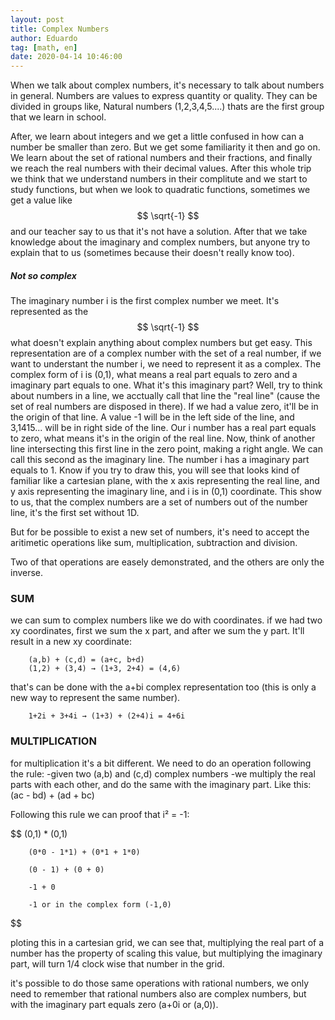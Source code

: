 ```yaml
---
layout: post
title: Complex Numbers
author: Eduardo
tag: [math, en]
date: 2020-04-14 10:46:00
---
```


When we talk about complex numbers, it's necessary to talk about numbers in general. Numbers are values to express quantity or quality. They can be divided in groups like, Natural numbers (1,2,3,4,5....) thats are the first group that we learn in school. 

After, we learn about integers and we get a little confused in how can a number be smaller than zero. But we get some familiarity it then and go on. We learn about the set of rational numbers and their fractions, and finally we reach the real numbers with their decimal values. After this whole trip we think that we understand numbers in their complitute and we start to study functions, but when we look to quadratic functions, sometimes we get a value like $$ \sqrt{-1} $$ and our teacher say to us that it's not have a solution. After that we take knowledge about the imaginary and complex numbers, but anyone try to explain that to us (sometimes because their doesn't really know too).


##### Not so complex
The imaginary number i is the first complex number we meet. It's represented as the $$ \sqrt{-1} $$ what doesn't explain anything about complex numbers but get easy. This representation are of a complex number with the set of a real number, if we want to understant the number i, we need to represent it as a complex.
The complex form of i is (0,1), what means a real part equals to zero and a imaginary part equals to one. What it's this imaginary part? Well, try to think about numbers in a line, we acctually call that line the "real line" (cause the set of real numbers are disposed in there). If we had a value zero, it'll be in the origin of that line. A value -1 will be in the left side of the line, and 3,1415... will be in right side of the line. Our i number has a real part equals to zero, what means it's in the origin of the real line. Now, think of another line intersecting this first line in the zero point, making a right angle. We can call this second as the imaginary line. The number i has a imaginary part equals to 1. Know if you try to draw this, you will see that looks kind of familiar like a cartesian plane, with the x axis representing the real line, and y axis representing the imaginary line, and i is in (0,1) coordinate. This show to us, that the complex numbers are a set of numbers out of the number line, it's the first set without 1D.

But for be possible to exist a new set of numbers, it's need to accept the aritimetic operations like sum, multiplication, subtraction and division.

Two of that operations are easely demonstrated, and the others are only the inverse.

### SUM
we can sum to complex numbers like we do with coordinates. if we had two xy coordinates, first we sum the x part, and after we sum the y part. It'll result in a new xy coordinate:

        (a,b) + (c,d) = (a+c, b+d)
        (1,2) + (3,4) → (1+3, 2+4) = (4,6)

that's can be done with the a+bi complex representation too (this is only a new way to represent the same number).

        1+2i + 3+4i → (1+3) + (2+4)i = 4+6i

### MULTIPLICATION
for multiplication it's a bit different. We need to do an operation following the rule:
-given two (a,b) and (c,d) complex numbers
-we multiply the real parts with each other, and do the same with the imaginary part. Like this:
        (ac - bd) + (ad + bc)

Following this rule we can proof that i² = -1:

$$
        (0,1) * (0,1)

        (0*0 - 1*1) + (0*1 + 1*0)
        
        (0 - 1) + (0 + 0)
        
        -1 + 0
        
        -1 or in the complex form (-1,0)
$$

ploting this in a cartesian grid, we can see that, multiplying the real part of a number has the property of scaling this value, but multiplying the imaginary part, will turn 1/4 clock wise that number in the grid.

it's possible to do those same operations with rational numbers, we only need to remember that rational numbers also are complex numbers, but with the imaginary part equals zero (a+0i or (a,0)).    
